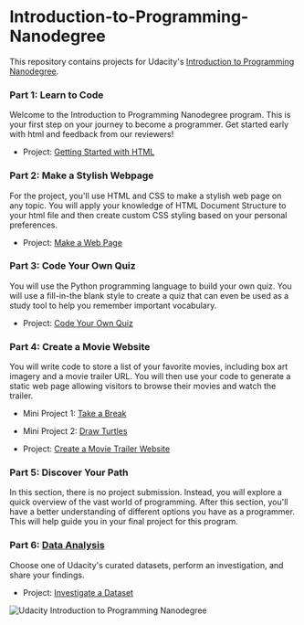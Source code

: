 # Introduction-to-Programming-Nanodegree
This repository contains projects for Udacity's [Introduction to Programming Nanodegree](https://www.udacity.com/course/intro-to-programming-nanodegree--nd000).

### Part 1: Learn to Code
Welcome to the Introduction to Programming Nanodegree program. This is your first step on your journey to become a programmer. Get started early with html and feedback from our reviewers!

- Project: [Getting Started with HTML](https://rawgit.com/kaishengteh/Introduction-to-Programming-Nanodegree/master/1-Learn-to-Code/firstproject.html)

### Part 2: Make a Stylish Webpage
For the project, you'll use HTML and CSS to make a stylish web page on any topic. You will apply your knowledge of HTML Document Structure to your html file and then create custom CSS styling based on your personal preferences.

- Project: [Make a Web Page](https://rawgit.com/kaishengteh/Introduction-to-Programming-Nanodegree/master/2-Make-a-Stylish-Webpage/index.html)

### Part 3: Code Your Own Quiz
You will use the Python programming language to build your own quiz. You will use a fill-in-the blank style to create a quiz that can even be used as a study tool to help you remember important vocabulary.

- Project: [Code Your Own Quiz](https://repl.it/@kaishengteh/Code-Your-Own-Quiz)

### Part 4: Create a Movie Website
You will write code to store a list of your favorite movies, including box art imagery and a movie trailer URL. You will then use your code to generate a static web page allowing visitors to browse their movies and watch the trailer.

- Mini Project 1: [Take a Break](https://repl.it/@kaishengteh/Take-a-Break)

- Mini Project 2: [Draw Turtles](https://repl.it/@kaishengteh/Drawing-Turtles)

- Project: [Create a Movie Trailer Website](https://rawgit.com/kaishengteh/Introduction-to-Programming-Nanodegree/master/4-Create-a-Movie-Website/Create-a-Movie-Trailer-Website/fresh_tomatoes.html)

### Part 5: Discover Your Path
In this section, there is no project submission. Instead, you will explore a quick overview of the vast world of programming. After this section, you'll have a better understanding of different options you have as a programmer. This will help guide you in your final project for this program.

### Part 6: [Data Analysis]((https://www.udacity.com/course/intro-to-data-analysis--ud170))
Choose one of Udacity's curated datasets, perform an investigation, and share your findings.

- Project: [Investigate a Dataset](https://github.com/kaishengteh/Introduction-to-Programming-Nanodegree/blob/master/6-Data-Analysis/Investigate_a_Dataset.ipynb)

![Udacity Introduction to Programming Nanodegree](https://user-images.githubusercontent.com/14093302/34338440-b5535620-e9a3-11e7-8262-ba943314ff24.jpg)
